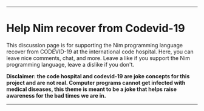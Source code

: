 ***

# Help Nim recover from Codevid-19

This discussion page is for supporting the Nim programming language recover from CODEVID-19 at the international code hospital. Here, you can leave nice comments, chat, and more. Leave a like if you support the Nim programming language, leave a dislike if you don't.

**Disclaimer: the code hospital and codevid-19 are joke concepts for this project and are not real. Computer programs cannot get infected with medical diseases, this theme is meant to be a joke that helps raise awareness for the bad times we are in.**

***
